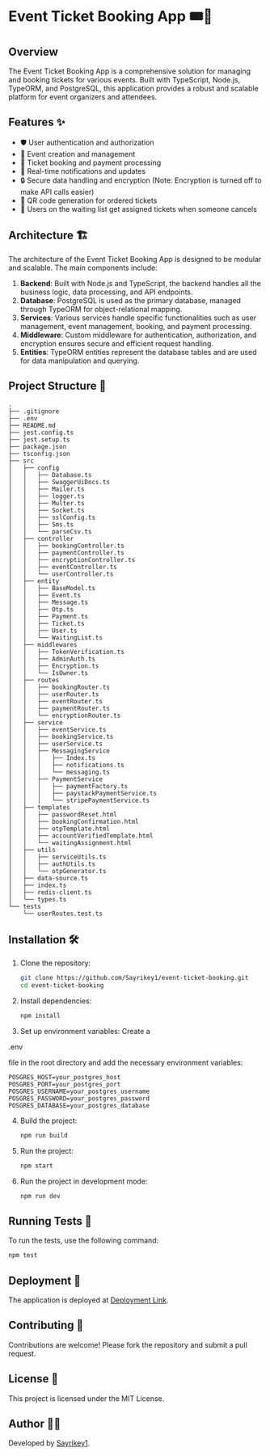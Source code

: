 # Event Ticket Booking App 🎟️🎉

## Overview

The Event Ticket Booking App is a comprehensive solution for managing and booking tickets for various events. Built with TypeScript, Node.js, TypeORM, and PostgreSQL, this application provides a robust and scalable platform for event organizers and attendees.

## Features ✨

- 🛡️ User authentication and authorization
- 📅 Event creation and management
- 🎫 Ticket booking and payment processing
- 🔔 Real-time notifications and updates
- 🔒 Secure data handling and encryption (Note: Encryption is turned off to make API calls easier)
- 📱 QR code generation for ordered tickets
- 🔄 Users on the waiting list get assigned tickets when someone cancels

## Architecture 🏗️

The architecture of the Event Ticket Booking App is designed to be modular and scalable. The main components include:

1. **Backend**: Built with Node.js and TypeScript, the backend handles all the business logic, data processing, and API endpoints.
2. **Database**: PostgreSQL is used as the primary database, managed through TypeORM for object-relational mapping.
3. **Services**: Various services handle specific functionalities such as user management, event management, booking, and payment processing.
4. **Middleware**: Custom middleware for authentication, authorization, and encryption ensures secure and efficient request handling.
5. **Entities**: TypeORM entities represent the database tables and are used for data manipulation and querying.

## Project Structure 📂

```plaintext
.
├── .gitignore
├── .env
├── README.md
├── jest.config.ts
├── jest.setup.ts
├── package.json
├── tsconfig.json
├── src
│   ├── config
│   │   ├── Database.ts
│   │   ├── SwaggerUiDocs.ts
│   │   ├── Mailer.ts
│   │   ├── logger.ts
│   │   ├── Multer.ts
│   │   ├── Socket.ts
│   │   ├── sslConfig.ts
│   │   ├── Sms.ts
│   │   └── parseCsv.ts
│   ├── controller
│   │   ├── bookingController.ts
│   │   ├── paymentController.ts
│   │   ├── encryptionController.ts
│   │   ├── eventController.ts
│   │   └── userController.ts
│   ├── entity
│   │   ├── BaseModel.ts
│   │   ├── Event.ts
│   │   ├── Message.ts
│   │   ├── Otp.ts
│   │   ├── Payment.ts
│   │   ├── Ticket.ts
│   │   ├── User.ts
│   │   └── WaitingList.ts
│   ├── middlewares
│   │   ├── TokenVerification.ts
│   │   ├── AdminAuth.ts
│   │   ├── Encryption.ts
│   │   └── IsOwner.ts
│   ├── routes
│   │   ├── bookingRouter.ts
│   │   ├── userRouter.ts
│   │   ├── eventRouter.ts
│   │   ├── paymentRouter.ts
│   │   └── encryptionRouter.ts
│   ├── service
│   │   ├── eventService.ts
│   │   ├── bookingService.ts
│   │   ├── userService.ts
│   │   ├── MessagingService
│   │   │   ├── Index.ts
│   │   │   ├── notifications.ts
│   │   │   └── messaging.ts
│   │   ├── PaymentService
│   │   │   ├── paymentFactory.ts
│   │   │   ├── paystackPaymentService.ts
│   │   │   └── stripePaymentService.ts
│   ├── templates
│   │   ├── passwordReset.html
│   │   ├── bookingConfirmation.html
│   │   ├── otpTemplate.html
│   │   ├── accountVerifiedTemplate.html
│   │   └── waitingAssignment.html
│   ├── utils
│   │   ├── serviceUtils.ts
│   │   ├── authUtils.ts
│   │   └── otpGenerator.ts
│   ├── data-source.ts
│   ├── index.ts
│   ├── redis-client.ts
│   └── types.ts
└── tests
    └── userRoutes.test.ts
```

## Installation 🛠️

1. Clone the repository:
   ```bash
   git clone https://github.com/Sayrikey1/event-ticket-booking.git
   cd event-ticket-booking
   ```

2. Install dependencies:
   ```bash
   npm install
   ```

3. Set up environment variables:
   Create a 

.env

 file in the root directory and add the necessary environment variables:
   ```plaintext
   POSGRES_HOST=your_postgres_host
   POSGRES_PORT=your_postgres_port
   POSGRES_USERNAME=your_postgres_username
   POSGRES_PASSWORD=your_postgres_password
   POSGRES_DATABASE=your_postgres_database
   ```

4. Build the project:
   ```bash
   npm run build
   ```

5. Run the project:
   ```bash
   npm start
   ```

6. Run the project in development mode:
   ```bash
   npm run dev
   ```

## Running Tests 🧪

To run the tests, use the following command:
```bash
npm test
```

## Deployment 🚀

The application is deployed at [Deployment Link](https://event-booking-app-wpjp.onrender.com/api/docs/).

## Contributing 🤝

Contributions are welcome! Please fork the repository and submit a pull request.

## License 📄

This project is licensed under the MIT License.

## Author 👨‍💻

Developed by [Sayrikey1](https://github.com/Sayrikey1).